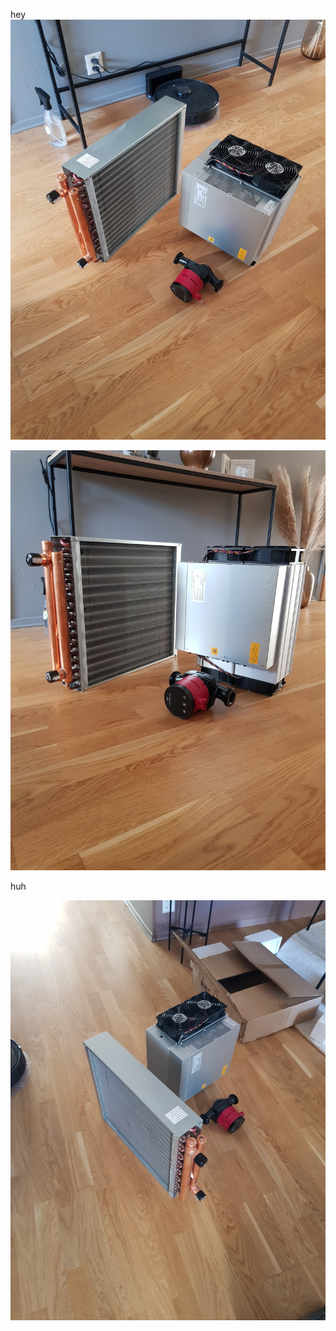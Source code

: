 hey
![whatisthis](imgs/20210914_142602.jpg)

![whatisthis](imgs/20210914_142608.jpg)


huh

![](imgs/20210914_142620.jpg)
